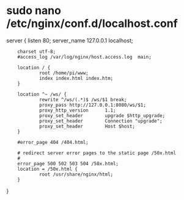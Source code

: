 # sudo nano /etc/nginx/conf.d/localhost.conf

server {
        listen 80;
        server_name 127.0.0.1 localhost;

        charset utf-8;
        #access_log /var/log/nginx/host.access.log  main;

        location / {
                root /home/pi/www;
                index index.html index.htm;
        }

        location ^~ /ws/ {
                rewrite ^/ws/(.*)$ /ws/$1 break;
                proxy_pass http://127.0.0.1:8080/ws/$1;
                proxy_http_version      1.1;
                proxy_set_header        upgrade $http_upgrade;
                proxy_set_header        Connection "upgrade";
                proxy_set_header        Host $host;
        }

        #error_page 404 /404.html;

        # redirect server error pages to the static page /50x.html
        #
        error_page 500 502 503 504 /50x.html;
        location = /50x.html {
                root /usr/share/nginx/html;
        }

}
